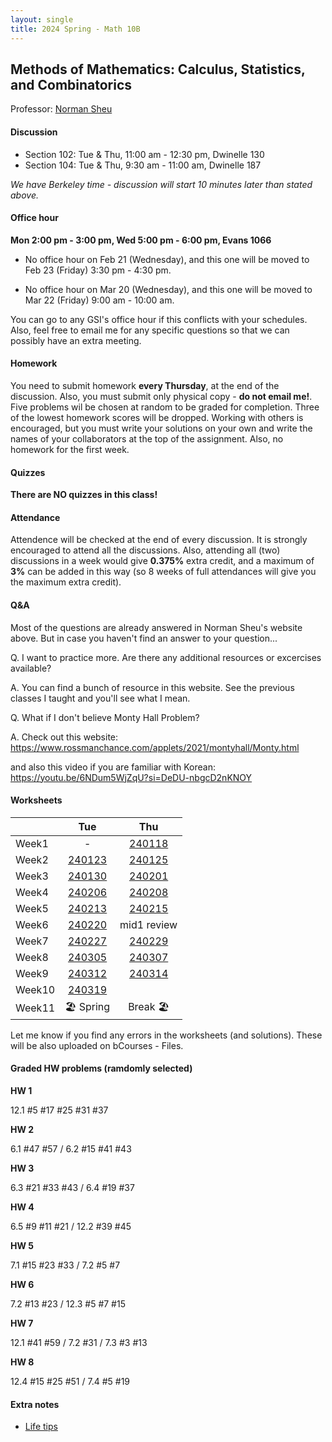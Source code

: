 ```yaml
---
layout: single
title: 2024 Spring - Math 10B
---
```



## Methods of Mathematics: Calculus, Statistics, and Combinatorics

Professor: [Norman Sheu](https://sites.google.com/view/normansheu/teaching/math-10b-spring-2024?authuser=1)

#### Discussion

* Section 102: Tue & Thu, 11:00 am - 12:30 pm, Dwinelle 130
* Section 104: Tue & Thu, 9:30 am - 11:00 am, Dwinelle 187

*We have Berkeley time - discussion will start 10 minutes later than stated above.*

#### Office hour

**Mon 2:00 pm - 3:00 pm, Wed 5:00 pm - 6:00 pm, Evans 1066**

- No office hour on Feb 21 (Wednesday), and this one will be moved to Feb 23 (Friday) 3:30 pm - 4:30 pm.

- No office hour on Mar 20 (Wednesday), and this one will be moved to Mar 22 (Friday) 9:00 am - 10:00 am.

You can go to any GSI's office hour if this conflicts with your schedules. Also, feel free to email me for any specific questions so that we can possibly have an extra meeting.

#### Homework

You need to submit homework **every Thursday**, at the end of the discussion. Also, you must submit only physical copy - **do not email me!**. Five problems wil be chosen at random to be graded for completion. Three of the lowest homework scores will be dropped. Working with others is encouraged, but you must write your solutions on your own and write the names of your collaborators at the top of the assignment.
Also, no homework for the first week.

#### Quizzes

**There are NO quizzes in this class!**

#### Attendance

Attendence will be checked at the end of every discussion. It is strongly encouraged to attend all the discussions. Also, attending all (two) discussions in a week would give **0.375%** extra credit, and a maximum of **3%** can be added in this way (so 8 weeks of full attendances will give you the maximum extra credit).

#### Q&A

Most of the questions are already answered in Norman Sheu's website above.
But in case you haven't find an answer to your question...

Q. I want to practice more. Are there any additional resources or excercises available?

A. You can find a bunch of resource in this website. See the previous classes I taught and you'll see what I mean.

Q. What if I don't believe Monty Hall Problem?

A. Check out this website: https://www.rossmanchance.com/applets/2021/montyhall/Monty.html

and also this video if you are familiar with Korean: https://youtu.be/6NDum5WjZqU?si=DeDU-nbgcD2nKNOY
#### Worksheets


| | Tue | Thu |
| --- | :---: | :---: |
| Week1 | - | [240118](worksheets/SyllabusReview.pdf) |
| Week2 | [240123](worksheets/WS240123.pdf) | [240125](worksheets/WS240125.pdf) |
| Week3 | [240130](worksheets/WS240130.pdf) | [240201](worksheets/WS240201.pdf) |
| Week4 | [240206](worksheets/WS240206.pdf) | [240208](worksheets/WS240208.pdf) |
| Week5 | [240213](worksheets/WS240213.pdf) | [240215](worksheets/WS240215.pdf) |
| Week6 | [240220](worksheets/WS240220.pdf) | mid1 review |
| Week7 | [240227](worksheets/WS240227.pdf) | [240229](worksheets/WS240229.pdf) |
| Week8 | [240305](worksheets/WS240305.pdf) | [240307](worksheets/WS240307.pdf) |
| Week9 | [240312](worksheets/WS240312.pdf) | [240314](worksheets/WS240314.pdf) |
| Week10 | [240319](worksheets/WS240319.pdf) | |
| Week11 | 🏖 Spring | Break 🏖  |



Let me know if you find any errors in the worksheets (and solutions).
These will be also uploaded on bCourses - Files.

#### Graded HW problems (ramdomly selected)

**HW 1**

12.1 #5 #17 #25 #31 #37

**HW 2**

6.1 #47 #57 / 6.2 #15 #41 #43

**HW 3**

6.3 #21 #33 #43 / 6.4 #19 #37

**HW 4**

6.5 #9 #11 #21 / 12.2 #39 #45

**HW 5**

7.1 #15 #23 #33 / 7.2 #5 #7

**HW 6**

7.2 #13 #23 / 12.3 #5 #7 #15

**HW 7**

12.1 #41 #59 / 7.2 #31 / 7.3 #3 #13

**HW 8**

12.4 #15 #25 #51 / 7.4 #5 #19


#### Extra notes

* [Life tips](./pokerprob.pdf)

